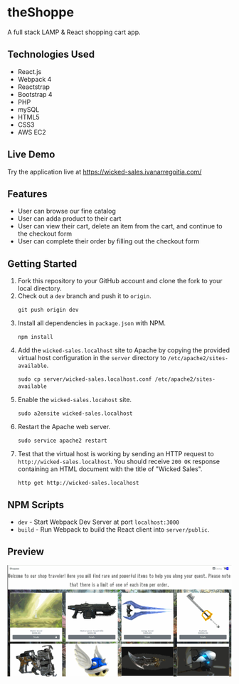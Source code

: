# theShoppe

A full stack LAMP & React shopping cart app.

## Technologies Used
- React.js
- Webpack 4
- Reactstrap
- Bootstrap 4
- PHP
- mySQL
- HTML5
- CSS3
- AWS EC2

## Live Demo
Try the application live at https://wicked-sales.ivanarregoitia.com/

## Features
- User can browse our fine catalog
- User can adda product to their cart
- User can view their cart, delete an item from the cart, and continue to the checkout form
- User can complete their order by filling out the checkout form


## Getting Started

1. Fork this repository to your GitHub account and clone the fork to your local directory.
2. Check out a `dev` branch and push it to `origin`.
    ```
    git push origin dev
    ```
3. Install all dependencies in `package.json` with NPM.
    ```
    npm install
    ```
4. Add the `wicked-sales.localhost` site to Apache by copying the provided virtual host configuration in the `server` directory to `/etc/apache2/sites-available`.
    ```
    sudo cp server/wicked-sales.localhost.conf /etc/apache2/sites-available
    ```
5. Enable the `wicked-sales.locahost` site.
   ```
   sudo a2ensite wicked-sales.localhost
   ```
6. Restart the Apache web server.
   ```
   sudo service apache2 restart
   ```
7. Test that the virtual host is working by sending an HTTP request to `http://wicked-sales.localhost`. You should receive `200 OK` response containing an HTML document with the title of "Wicked Sales".
   ```
   http get http://wicked-sales.localhost
   ```
## NPM Scripts

- `dev` - Start Webpack Dev Server at port `localhost:3000`
- `build` - Run Webpack to build the React client into `server/public`.

## Preview
![Shoppee Demo](./server/public/images/shoppee.gif)

